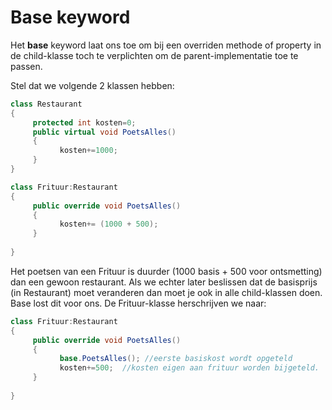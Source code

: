 # Base keyword
Het **base** keyword laat ons toe om bij een overriden methode of property in de child-klasse toch te verplichten om de parent-implementatie toe te passen.

Stel dat we volgende 2 klassen hebben:
```csharp
class Restaurant
{
     protected int kosten=0;
     public virtual void PoetsAlles()
     {
           kosten+=1000;
     }
}

class Frituur:Restaurant
{
     public override void PoetsAlles()
     {
           kosten+= (1000 + 500);
     }
 
}
```

Het poetsen van een Frituur is duurder (1000 basis + 500 voor ontsmetting) dan een gewoon restaurant. Als we echter later beslissen dat de basisprijs (in Restaurant) moet veranderen dan moet je ook in alle child-klassen doen.
Base lost dit voor ons. De Frituur-klasse herschrijven we naar:

```csharp
class Frituur:Restaurant
{
     public override void PoetsAlles()
     {
           base.PoetsAlles(); //eerste basiskost wordt opgeteld
           kosten+=500;  //kosten eigen aan frituur worden bijgeteld.
     }
 
}
```
